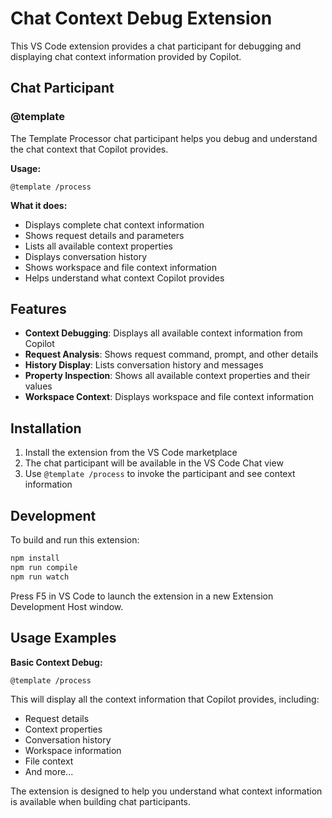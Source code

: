 # Chat Context Debug Extension

This VS Code extension provides a chat participant for debugging and displaying chat context information provided by Copilot.

## Chat Participant

### @template
The Template Processor chat participant helps you debug and understand the chat context that Copilot provides.

**Usage:**
```
@template /process
```

**What it does:**
- Displays complete chat context information
- Shows request details and parameters
- Lists all available context properties
- Displays conversation history
- Shows workspace and file context information
- Helps understand what context Copilot provides

## Features

- **Context Debugging**: Displays all available context information from Copilot
- **Request Analysis**: Shows request command, prompt, and other details
- **History Display**: Lists conversation history and messages
- **Property Inspection**: Shows all available context properties and their values
- **Workspace Context**: Displays workspace and file context information

## Installation

1. Install the extension from the VS Code marketplace
2. The chat participant will be available in the VS Code Chat view
3. Use `@template /process` to invoke the participant and see context information

## Development

To build and run this extension:

```bash
npm install
npm run compile
npm run watch
```

Press F5 in VS Code to launch the extension in a new Extension Development Host window.

## Usage Examples

**Basic Context Debug:**
```
@template /process
```

This will display all the context information that Copilot provides, including:
- Request details
- Context properties
- Conversation history
- Workspace information
- File context
- And more...

The extension is designed to help you understand what context information is available when building chat participants. 